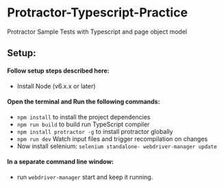 # Protractor-Typescript-Practice

Protractor Sample Tests with Typescript and page object model

## Setup:

#### Follow setup steps described here:
* Install Node (v6.x.x or later)
#### Open the terminal and Run the following commands:

* `npm install` to install the project dependencies
* `npm run build` to build run TypeScript compiler
* `npm install protractor -g` to install protractor globally
* `npm run dev` Watch input files and trigger recompilation on changes
* Now install selenium: `selenium standalone- webdriver-manager update`

#### In a separate command line window:
* run `webdriver-manager` start and keep it running.
